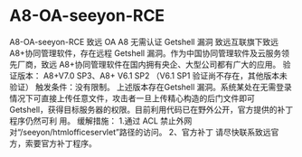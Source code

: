 # A8-OA-seeyon-RCE
A8-OA-seeyon-RCE
致远 OA A8 无需认证 Getshell 漏洞
致远互联旗下致远 A8+协同管理软件，存在远程 Getshell 漏洞。作为中国协同管理软件及云服务领先厂商，致远 A8+协同管理软件在国内拥有央企、大型公司都有广大的应用。 
验证版本： 
A8+V7.0 SP3、A8+ V6.1 SP2 
（V6.1 SP1 验证尚不存在，其他版本未验证） 
触发条件：没有限制。 
上述版本存在Getshell 漏洞。系统某处在无需登录情况下可直接上传任意文件，攻击者一旦上传精心构造的后门文件即可 Getshell，获得目标服务器的权限。目前利用代码已在野外公开，官方提供的补丁程序仍然可利
用。
缓解措施：
1.通过 ACL 禁止外网对“/seeyon/htmlofficeservlet”路径的访问。 
2、官方补丁 
请尽快联系致远官方，索要官方补丁程序。
